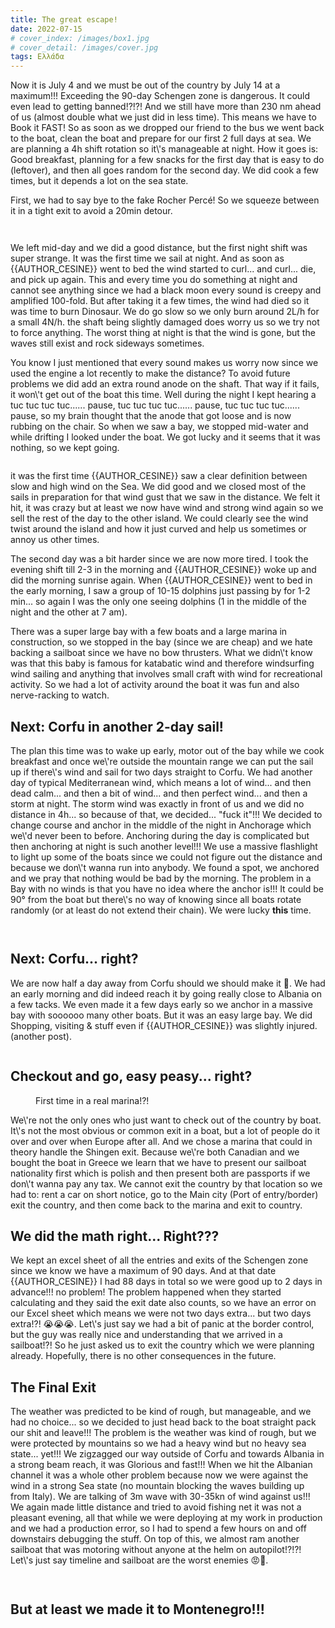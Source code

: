 ```yaml
---
title: The great escape!
date: 2022-07-15
# cover_index: /images/box1.jpg
# cover_detail: /images/cover.jpg
tags: Ελλάδα
---
```


<p>Now it is July 4 and we must be out of the country by July 14 at a maximum!!! Exceeding the 90-day Schengen zone is dangerous. It could even lead to getting banned!?!?!  And we still have more than 230 nm ahead of us (almost double what we just did in less time). This means we have to Book it FAST! So as soon as we dropped our friend to the bus we went back to the boat, clean the boat and prepare for our first 2 full days at sea. We are planning a 4h shift rotation so it\'s manageable at night. How it goes is: Good breakfast, planning for a few snacks for the first day that is easy to do (leftover), and then all goes random for the second day. We did cook a few times, but it depends a lot on the sea state. </p>

<p>First, we had to say bye to the fake Rocher Percé! So we squeeze between it in a tight exit to avoid a 20min detour. </p>

<figure class="wp-block-image size-large">
<img src="/images/2022-07_RocherPerce.jpg" alt="" class="wp-image-302"/>
</figure>

<figure class="wp-block-image size-large">
<img src="/images/2022-07-04_ExitHole.jpg" alt="" class="wp-image-297"/>
</figure>

<p>We left mid-day and we did a good distance, but the first night shift was super strange. It was the first time we sail at night. And as soon as {{AUTHOR_CESINE}} went to bed the wind started to curl... and curl... die, and pick up again. This and every time you do something at night and cannot see anything since we had a black moon every sound is creepy and amplified 100-fold. But after taking it a few times, the wind had died so it was time to burn Dinosaur. We do go slow so we only burn around 2L/h for a small 4N/h. the shaft being slightly damaged does worry us so we try not to force anything. The worst thing at night is that the wind is gone, but the waves still exist and rock sideways sometimes. </p>

<p>You know I just mentioned that every sound makes us worry now since we used the engine a lot recently to make the distance? To avoid future problems we did add an extra round anode on the shaft. That way if it fails, it won\'t get out of the boat this time. Well during the night I kept hearing a tuc tuc tuc tuc...... pause, tuc tuc tuc tuc...... pause, tuc tuc tuc tuc...... pause, so my brain thought that the anode that got loose and is now rubbing on the chair. So when we saw a bay, we stopped mid-water and while drifting I looked under the boat. We got lucky and it seems that it was nothing, so we kept going. </p>

<figure class="wp-block-image size-large">
<img src="/images/2022-07-04_sunset_heel.jpg" alt="" class="wp-image-304"/>
</figure>

<p> it was the first time {{AUTHOR_CESINE}} saw a clear definition between slow and high wind on the Sea. We did good and we closed most of the sails in preparation for that wind gust that we saw in the distance. We felt it hit, it was crazy but at least we now have wind and strong wind again so we sell the rest of the day to the other island. We could clearly see the wind twist around the island and how it just curved and help us sometimes or annoy us other times.</p>

<p>The second day was a bit harder since we are now more tired. I took the evening shift till 2-3 in the morning and {{AUTHOR_CESINE}} woke up and did the morning sunrise again. When {{AUTHOR_CESINE}} went to bed in the early morning, I saw a group of 10-15 dolphins just passing by for 1-2 min... so again I was the only one seeing dolphins (1 in the middle of the night and the other at 7 am). </p>

<p>There was a super large bay with a few boats and a large marina in construction, so we stopped in the bay (since we are cheap) and we hate backing a sailboat since we have no bow thrusters. What we didn\'t know was that this baby is famous for katabatic wind and therefore windsurfing wind sailing and anything that involves small craft with wind for recreational activity. So we had a lot of activity around the boat it was fun and also nerve-racking to watch.</p>

<h2>Next: Corfu in another 2-day sail!</h2>

<p>The plan this time was to wake up early, motor out of the bay while we cook breakfast and once we\'re outside the mountain range we can put the sail up if there\'s wind and sail for two days straight to Corfu. We had another day of typical Mediterranean wind, which means a lot of wind... and then dead calm... and then a bit of wind... and then perfect wind... and then a storm at night. The storm wind was exactly in front of us and we did no distance in 4h... so because of that, we decided... "fuck it"!!! We decided to change course and anchor in the middle of the night in Anchorage which we\'d never been to before.  Anchoring during the day is complicated but then anchoring at night is such another level!!! We use a massive flashlight to light up some of the boats since we could not figure out the distance and because we don\'t wanna run into anybody. We found a spot, we anchored and we pray that nothing would be bad by the morning. The problem in a Bay with no winds is that you have no idea where the anchor is!!! It could be 90° from the boat but there\'s no way of knowing since all boats rotate randomly (or at least do not extend their chain). We were lucky <strong>this</strong> time. </p>

<figure class="wp-block-image size-large">
<img src="/images/2022-07-04_nightAnchor.jpg" alt="" class="wp-image-301"/>
</figure>

<figure class="wp-block-image size-large">
<img src="/images/2022-07-04_topHillbrokenKnee.jpg" alt="" class="wp-image-296"/>
</figure>

<h2>Next: Corfu... right?</h2>

<p>We are now half a day away from Corfu should we should make it 🤣. We had an early morning and did indeed reach it by going really close to Albania on a few tacks. We even made it a few days early so we anchor in a massive bay with soooooo many other boats. But it was an easy large bay. We did Shopping, visiting &amp; stuff even if {{AUTHOR_CESINE}} was slightly injured. (another post). </p>

<figure class="wp-block-image size-large">
<img src="/images/2022-07-04_corfu_pano.jpg" alt="" class="wp-image-299"/>
</figure>

<h2>Checkout and go, easy peasy... right? </h2>

<figure class="wp-block-image size-large">
<img src="/images/2022-07-04_corfu_marina.jpg" alt="" class="wp-image-303"/>
<figcaption class="wp-element-caption">First time in a real marina!?!</figcaption>
</figure>

<p>We\'re not the only ones who just want to check out of the country by boat. It\'s not the most obvious or common exit in a boat, but a lot of people do it over and over when Europe after all. And we chose a marina that could in theory handle the Shingen exit. Because we\'re both Canadian and we bought the boat in Greece we learn that we have to present our sailboat nationality first which is polish and then present both are passports if we don\'t wanna pay any tax. We cannot exit the country by that location so we had to: rent a car on short notice, go to the Main city (Port of entry/border) exit the country, and then come back to the marina and exit to country.</p>

<h2>We did the math right... Right???</h2>

<p>We kept an excel sheet of all the entries and exits of the Schengen zone since we know we have a maximum of 90 days. And at that date {{AUTHOR_CESINE}} I had 88 days in total so we were good up to 2 days in advance!!! no problem! The problem happened when they started calculating and they said the exit date also counts, so we have an error on our Excel sheet which means we were not two days extra... but two days extra!?! 😭😭😭. Let\'s just say we had a bit of panic at the border control, but the guy was really nice and understanding that we arrived in a sailboat!?! So he just asked us to exit the country which we were planning already. Hopefully, there is no other consequences in the future.</p>

<h2>The Final Exit</h2>

<p>The weather was predicted to be kind of rough, but manageable, and we had no choice... so we decided to just head back to the boat straight pack our shit and leave!!! The problem is the weather was kind of rough, but we were protected by mountains so we had a heavy wind but no heavy sea state... yet!!! We zigzagged our way outside of Corfu and towards Albania in a strong beam reach, it was Glorious and fast!!! When we hit the Albanian channel it was a whole other problem because now we were against the wind in a strong Sea state (no mountain blocking the waves building up from Italy). We are talking of 3m wave with 30-35kn of wind against us!!! We again made little distance and tried to avoid fishing net it was not a pleasant evening, all that while we were deploying at my work in production and we had a production error, so I had to spend a few hours on and off downstairs debugging the stuff. On top of this, we almost ram another sailboat that was motoring without anyone at the helm on autopilot!?!?! Let\'s just say timeline and sailboat are the worst enemies 😡🤬. </p>

<figure class="wp-block-image size-large">
<img src="/images/2022-07-15_Bar.jpg" alt="" class="wp-image-300"/>
</figure>

<figure class="wp-block-image size-large">
<img src="/images/2022-07_Montenegro.jpg" alt="" class="wp-image-298"/>
</figure>

<h2 class="has-text-align-center">But at least we made it to Montenegro!!!</h2>
